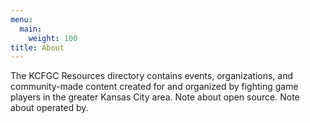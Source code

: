 ```yaml
---
menu:
  main:
    weight: 100
title: About
---
```


The KCFGC Resources directory contains events, organizations, and community-made content created for and organized by fighting game players in the greater Kansas City area. Note about open source. Note about operated by.
